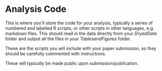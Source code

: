 # Analysis Code

This is where you'll store the code for your analysis, typically a series of numbered and labelled R scripts, or other scripts in other languages, e.g. markdown files. This should read in the data directly from your *DryadData* folder and output all the files in your *TablesandFigures* folder. 

These are the scripts you will include with your paper submission, so they should be carefully commented with instructions. 

These will typically be made public upon submission/publication. 